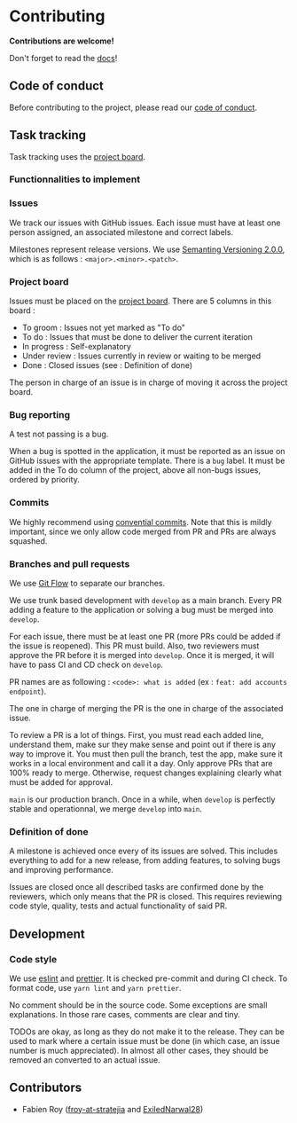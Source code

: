 # Contributing

**Contributions are welcome!**

Don't forget to read the [docs](https://stratejia.github.io/nextjs-graphql-example)!

## Code of conduct

Before contributing to the project, please read our [code of conduct](CODE_OF_CONDUCT.md).

## Task tracking

Task tracking uses the [project board](https://github.com/orgs/Stratejia/projects/2/views/1).

### Functionnalities to implement

### Issues

We track our issues with GitHub issues. Each issue must have at least one person assigned, an associated milestone and
correct labels.

Milestones represent release versions. We use [Semanting Versioning 2.0.0](https://semver.org/), which is as follows :
`<major>.<minor>.<patch>`.

### Project board

Issues must be placed on the [project board](https://github.com/orgs/Stratejia/projects/2/views/1). There are 5 columns
in this board :

- To groom : Issues not yet marked as "To do"
- To do : Issues that must be done to deliver the current iteration
- In progress : Self-explanatory
- Under review : Issues currently in review or waiting to be merged
- Done : Closed issues (see : Definition of done)

The person in charge of an issue is in charge of moving it across the project board.

### Bug reporting

A test not passing is a bug.

When a bug is spotted in the application, it must be reported as an issue on GitHub issues with the appropriate
template. There is a `bug` label. It must be added in the To do column of the project, above all non-bugs issues,
ordered by priority.

### Commits

We highly recommend using [convential commits](https://www.conventionalcommits.org/en/v1.0.0). Note that this is mildly
important, since we only allow code merged from PR and PRs are always squashed.

### Branches and pull requests

We use [Git Flow](https://nvie.com/posts/a-successful-git-branching-model/) to separate our branches.

We use trunk based development with `develop` as a main branch. Every PR adding a feature to the application or solving
a bug must be merged into `develop`.

For each issue, there must be at least one PR (more PRs could be added if the issue is reopened). This PR must build.
Also, two reviewers must approve the PR before it is merged into `develop`. Once it is merged, it will have to pass CI
and CD check on `develop`.

PR names are as following : `<code>: what is added` (ex : `feat: add accounts endpoint`).

The one in charge of merging the PR is the one in charge of the associated issue.

To review a PR is a lot of things. First, you must read each added line, understand them, make sur they make sense and
point out if there is any way to improve it. You must then pull the branch, test the app, make sure it works in a local
environment and call it a day. Only approve PRs that are 100% ready to merge. Otherwise, request changes explaining
clearly what must be added for approval.

`main` is our production branch. Once in a while, when `develop` is perfectly stable and operationnal, we merge
`develop` into `main`.

### Definition of done

A milestone is achieved once every of its issues are solved. This includes everything to add for a new release, from
adding features, to solving bugs and improving performance.

Issues are closed once all described tasks are confirmed done by the reviewers, which only means that the PR is closed.
This requires reviewing code style, quality, tests and actual functionality of said PR.

## Development

### Code style

We use [eslint](https://eslint.org) and [prettier](https://prettier.io). It is checked pre-commit and during CI check.
To format code, use `yarn lint` and `yarn prettier`.

No comment should be in the source code. Some exceptions are small explanations. In those rare cases, comments are clear
and tiny.

TODOs are okay, as long as they do not make it to the release. They can be used to mark where a certain issue must be
done (in which case, an issue number is much appreciated). In almost all other cases, they should be removed an
converted to an actual issue.

## Contributors

- Fabien Roy ([froy-at-stratejia](https://github.com/froy-at-stratejia) and
  [ExiledNarwal28](https://github.com/ExiledNarwal28))
